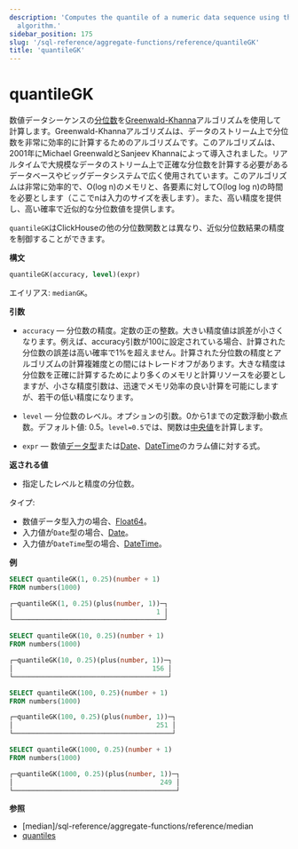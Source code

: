 ```yaml
---
description: 'Computes the quantile of a numeric data sequence using the Greenwald-Khanna
  algorithm.'
sidebar_position: 175
slug: '/sql-reference/aggregate-functions/reference/quantileGK'
title: 'quantileGK'
---
```





# quantileGK

数値データシーケンスの[分位数](https://en.wikipedia.org/wiki/Quantile)を[Greenwald-Khanna](http://infolab.stanford.edu/~datar/courses/cs361a/papers/quantiles.pdf)アルゴリズムを使用して計算します。Greenwald-Khannaアルゴリズムは、データのストリーム上で分位数を非常に効率的に計算するためのアルゴリズムです。このアルゴリズムは、2001年にMichael GreenwaldとSanjeev Khannaによって導入されました。リアルタイムで大規模なデータのストリーム上で正確な分位数を計算する必要があるデータベースやビッグデータシステムで広く使用されています。このアルゴリズムは非常に効率的で、O(log n)のメモリと、各要素に対してO(log log n)の時間を必要とします（ここでnは入力のサイズを表します）。また、高い精度を提供し、高い確率で近似的な分位数値を提供します。

`quantileGK`はClickHouseの他の分位数関数とは異なり、近似分位数結果の精度を制御することができます。

**構文**

```sql
quantileGK(accuracy, level)(expr)
```

エイリアス: `medianGK`。

**引数**

- `accuracy` — 分位数の精度。定数の正の整数。大きい精度値は誤差が小さくなります。例えば、accuracy引数が100に設定されている場合、計算された分位数の誤差は高い確率で1%を超えません。計算された分位数の精度とアルゴリズムの計算複雑度との間にはトレードオフがあります。大きな精度は分位数を正確に計算するためにより多くのメモリと計算リソースを必要としますが、小さな精度引数は、迅速でメモリ効率の良い計算を可能にしますが、若干の低い精度になります。

- `level` — 分位数のレベル。オプションの引数。0から1までの定数浮動小数点数。デフォルト値: 0.5。`level=0.5`では、関数は[中央値](https://en.wikipedia.org/wiki/Median)を計算します。

- `expr` — 数値[データ型](/sql-reference/data-types)または[Date](../../../sql-reference/data-types/date.md)、[DateTime](../../../sql-reference/data-types/datetime.md)のカラム値に対する式。


**返される値**

- 指定したレベルと精度の分位数。


タイプ:

- 数値データ型入力の場合、[Float64](../../../sql-reference/data-types/float.md)。
- 入力値が`Date`型の場合、[Date](../../../sql-reference/data-types/date.md)。
- 入力値が`DateTime`型の場合、[DateTime](../../../sql-reference/data-types/datetime.md)。

**例**

```sql
SELECT quantileGK(1, 0.25)(number + 1)
FROM numbers(1000)

┌─quantileGK(1, 0.25)(plus(number, 1))─┐
│                                    1 │
└──────────────────────────────────────┘

SELECT quantileGK(10, 0.25)(number + 1)
FROM numbers(1000)

┌─quantileGK(10, 0.25)(plus(number, 1))─┐
│                                   156 │
└───────────────────────────────────────┘

SELECT quantileGK(100, 0.25)(number + 1)
FROM numbers(1000)

┌─quantileGK(100, 0.25)(plus(number, 1))─┐
│                                    251 │
└────────────────────────────────────────┘

SELECT quantileGK(1000, 0.25)(number + 1)
FROM numbers(1000)

┌─quantileGK(1000, 0.25)(plus(number, 1))─┐
│                                     249 │
└─────────────────────────────────────────┘
```


**参照**

- [median]/sql-reference/aggregate-functions/reference/median
- [quantiles](../../../sql-reference/aggregate-functions/reference/quantiles.md#quantiles)
